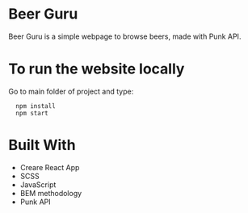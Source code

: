 # Beer Guru
Beer Guru is a simple webpage to browse beers, made with Punk API.

# To run the website locally
Go to main folder of project and type:
```
  npm install
  npm start
```

# Built With
- Creare React App
- SCSS
- JavaScript
- BEM methodology
- Punk API


